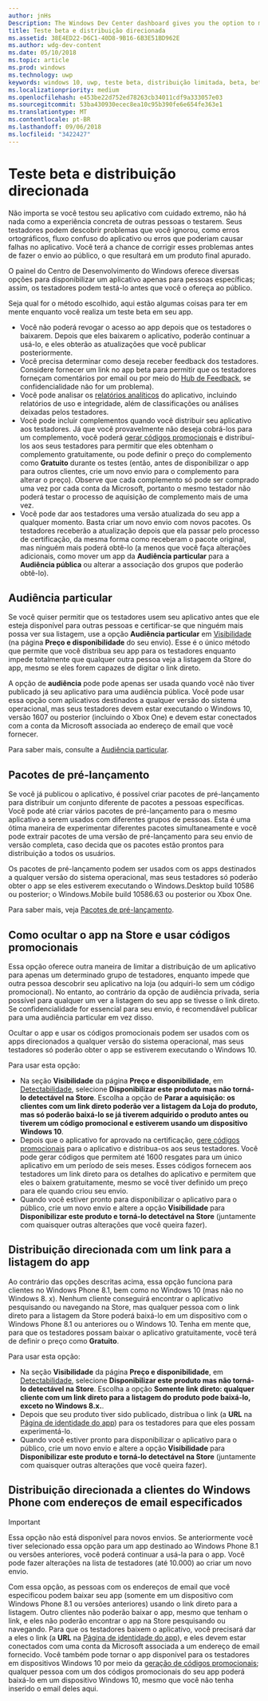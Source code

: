 ```yaml
---
author: jnHs
Description: The Windows Dev Center dashboard gives you the option to make your app available only to specified people so that you can have testers try it out before you offer it to the public.
title: Teste beta e distribuição direcionada
ms.assetid: 38E4ED22-D6C1-40D8-9B16-6B3E51BD962E
ms.author: wdg-dev-content
ms.date: 05/10/2018
ms.topic: article
ms.prod: windows
ms.technology: uwp
keywords: windows 10, uwp, teste beta, distribuição limitada, beta, betas, teste, testadores
ms.localizationpriority: medium
ms.openlocfilehash: e453be22d752ed78263cb34011cdf9a333057e03
ms.sourcegitcommit: 53ba430930ecec8ea10c95b390fe6e654fe363e1
ms.translationtype: MT
ms.contentlocale: pt-BR
ms.lasthandoff: 09/06/2018
ms.locfileid: "3422427"
---
```

# <a name="beta-testing-and-targeted-distribution"></a>Teste beta e distribuição direcionada

Não importa se você testou seu aplicativo com cuidado extremo, não há nada como a experiência concreta de outras pessoas o testarem. Seus testadores podem descobrir problemas que você ignorou, como erros ortográficos, fluxo confuso do aplicativo ou erros que poderiam causar falhas no aplicativo. Você terá a chance de corrigir esses problemas antes de fazer o envio ao público, o que resultará em um produto final apurado. 

O painel do Centro de Desenvolvimento do Windows oferece diversas opções para disponibilizar um aplicativo apenas para pessoas específicas; assim, os testadores podem testá-lo antes que você o ofereça ao público. 

Seja qual for o método escolhido, aqui estão algumas coisas para ter em mente enquanto você realiza um teste beta em seu app.

- Você não poderá revogar o acesso ao app depois que os testadores o baixarem. Depois que eles baixarem o aplicativo, poderão continuar a usá-lo, e eles obterão as atualizações que você publicar posteriormente.
- Você precisa determinar como deseja receber feedback dos testadores. Considere fornecer um link no app beta para permitir que os testadores forneçam comentários por email ou por meio do [Hub de Feedback](../monetize/launch-feedback-hub-from-your-app.md), se confidencialidade não for um problema). 
- Você pode analisar os [relatórios analíticos](analytics.md) do aplicativo, incluindo relatórios de uso e integridade, além de classificações ou análises deixadas pelos testadores.
- Você pode incluir complementos quando você distribuir seu aplicativo aos testadores. Já que você provavelmente não deseja cobrá-los para um complemento, você poderá [gerar códigos promocionais](generate-promotional-codes.md) e distribuí-los aos seus testadores para permitir que eles obtenham o complemento gratuitamente, ou pode definir o preço do complemento como **Gratuito** durante os testes (então, antes de disponibilizar o app para outros clientes, crie um novo envio para o complemento para alterar o preço). Observe que cada complemento só pode ser comprado uma vez por cada conta da Microsoft, portanto o mesmo testador não poderá testar o processo de aquisição de complemento mais de uma vez. 
- Você pode dar aos testadores uma versão atualizada do seu app a qualquer momento. Basta criar um novo envio com novos pacotes. Os testadores receberão a atualização depois que ela passar pelo processo de certificação, da mesma forma como receberam o pacote original, mas ninguém mais poderá obtê-lo (a menos que você faça alterações adicionais, como mover um app da **Audiência particular** para a **Audiência pública** ou alterar a associação dos grupos que poderão obtê-lo).

## <a name="private-audience"></a>Audiência particular

Se você quiser permitir que os testadores usem seu aplicativo antes que ele esteja disponível para outras pessoas e certificar-se que ninguém mais possa ver sua listagem, use a opção **Audiência particular** em [Visibilidade](choose-visibility-options.md) (na página **Preço e disponibilidade** do seu envio). Esse é o único método que permite que você distribua seu app para os testadores enquanto impede totalmente que qualquer outra pessoa veja a listagem da Store do app, mesmo se eles forem capazes de digitar o link direto. 

A opção de **audiência** pode pode apenas ser usada quando você não tiver publicado já seu aplicativo para uma audiência pública. Você pode usar essa opção com aplicativos destinados a qualquer versão do sistema operacional, mas seus testadores devem estar executando o Windows 10, versão 1607 ou posterior (incluindo o Xbox One) e devem estar conectados com a conta da Microsoft associada ao endereço de email que você fornecer.

Para saber mais, consulte a [Audiência particular](choose-visibility-options.md#audience).


## <a name="package-flights"></a>Pacotes de pré-lançamento

Se você já publicou o aplicativo, é possível criar pacotes de pré-lançamento para distribuir um conjunto diferente de pacotes a pessoas específicas. Você pode até criar vários pacotes de pré-lançamento para o mesmo aplicativo a serem usados com diferentes grupos de pessoas. Esta é uma ótima maneira de experimentar diferentes pacotes simultaneamente e você pode extrair pacotes de uma versão de pré-lançamento para seu envio de versão completa, caso decida que os pacotes estão prontos para distribuição a todos os usuários.

Os pacotes de pré-lançamento podem ser usados com os apps destinados a qualquer versão do sistema operacional, mas seus testadores só poderão obter o app se eles estiverem executando o Windows.Desktop build 10586 ou posterior; o Windows.Mobile build 10586.63 ou posterior ou Xbox One.

Para saber mais, veja [Pacotes de pré-lançamento](package-flights.md).


<span id="hide" />

## <a name="hiding-the-app-in-the-store-and-using-promotional-codes"></a>Como ocultar o app na Store e usar códigos promocionais

Essa opção oferece outra maneira de limitar a distribuição de um aplicativo para apenas um determinado grupo de testadores, enquanto impede que outra pessoa descobrir seu aplicativo na loja (ou adquiri-lo sem um código promocional). No entanto, ao contrário da opção de audiência privada, seria possível para qualquer um ver a listagem do seu app se tivesse o link direto. Se confidencialidade for essencial para seu envio, é recomendável publicar para uma audiência particular em vez disso.

Ocultar o app e usar os códigos promocionais podem ser usados com os apps direcionados a qualquer versão do sistema operacional, mas seus testadores só poderão obter o app se estiverem executando o Windows 10.

Para usar esta opção:

- Na seção **Visibilidade** da página **Preço e disponibilidade**, em [Detectabilidade](choose-visibility-options.md#discoverability), selecione **Disponibilizar este produto mas não torná-lo detectável na Store**. Escolha a opção de **Parar a aquisição: os clientes com um link direto poderão ver a listagem da Loja do produto, mas só poderão baixá-lo se já tiverem adquirido o produto antes ou tiverem um código promocional e estiverem usando um dispositivo Windows 10**. 
- Depois que o aplicativo for aprovado na certificação, [gere códigos promocionais](generate-promotional-codes.md) para o aplicativo e distribua-os aos seus testadores. Você pode gerar códigos que permitem até 1600 resgates para um único aplicativo em um período de seis meses. Esses códigos fornecem aos testadores um link direto para os detalhes do aplicativo e permitem que eles o baixem gratuitamente, mesmo se você tiver definido um preço para ele quando criou seu envio.
- Quando você estiver pronto para disponibilizar o aplicativo para o público, crie um novo envio e altere a opção **Visibilidade** para **Disponibilizar este produto e torná-lo detectável na Store** (juntamente com quaisquer outras alterações que você queira fazer).


## <a name="targeted-distribution-with-a-link-to-your-apps-listing"></a>Distribuição direcionada com um link para a listagem do app

Ao contrário das opções descritas acima, essa opção funciona para clientes no Windows Phone 8.1, bem como no Windows 10 (mas não no Windows 8. x). Nenhum cliente conseguirá encontrar o aplicativo pesquisando ou navegando na Store, mas qualquer pessoa com o link direto para a listagem da Store poderá baixá-lo em um dispositivo com o Windows Phone 8.1 ou anteriores ou o Windows 10. Tenha em mente que, para que os testadores possam baixar o aplicativo gratuitamente, você terá de definir o preço como **Gratuito**.

Para usar esta opção:
- Na seção **Visibilidade** da página **Preço e disponibilidade**, em [Detectabilidade](choose-visibility-options.md#discoverability), selecione **Disponibilizar este produto mas não torná-lo detectável na Store**. Escolha a opção **Somente link direto: qualquer cliente com um link direto para a listagem do produto pode baixá-lo, exceto no Windows 8.x.**.
- Depois que seu produto tiver sido publicado, distribua o link (a **URL** na [Página de identidade do app](view-app-identity-details.md)) para os testadores para que eles possam experimentá-lo.
- Quando você estiver pronto para disponibilizar o aplicativo para o público, crie um novo envio e altere a opção **Visibilidade** para **Disponibilizar este produto e torná-lo detectável na Store** (juntamente com quaisquer outras alterações que você queira fazer).


## <a name="targeted-distribution-to-windows-phone-customers-with-specified-email-addresses"></a>Distribuição direcionada a clientes do Windows Phone com endereços de email especificados

> [!IMPORTANT]
> Essa opção não está disponível para novos envios. Se anteriormente você tiver selecionado essa opção para um app destinado ao Windows Phone 8.1 ou versões anteriores, você poderá continuar a usá-la para o app. Você pode fazer alterações na lista de testadores (até 10.000) ao criar um novo envio. 

Com essa opção, as pessoas com os endereços de email que você especificou podem baixar seu app (somente em um dispositivo com Windows Phone 8.1 ou versões anteriores) usando o link direto para a listagem. Outro clientes não poderão baixar o app, mesmo que tenham o link, e eles não poderão encontrar o app na Store pesquisando ou navegando. Para que os testadores baixem o aplicativo, você precisará dar a eles o link (a **URL** na [Página de identidade do app](view-app-identity-details.md)), e eles devem estar conectados com uma conta da Microsoft associada a um endereço de email fornecido. Você também pode tornar o app disponível para os testadores em dispositivos Windows 10 por meio da [geração de códigos promocionais](generate-promotional-codes.md); qualquer pessoa com um dos códigos promocionais do seu app poderá baixá-lo em um dispositivo Windows 10, mesmo que você não tenha inserido o email deles aqui.
